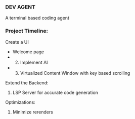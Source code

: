### DEV AGENT
A terminal based coding agent

### Project Timeline:
Create a UI
- Welcome page
- 2. Implement AI
- 3. Virtualized Content Window with key based scrolling

Extend the Backend:
1. LSP Server for accurate code generation

Optimizations:
1. Minimize rerenders